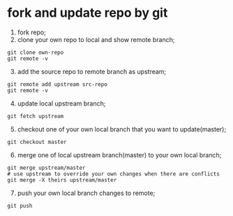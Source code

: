 fork and update repo by git
=======

1. fork repo;
2. clone your own repo to local and show remote branch;
```shell
git clone own-repo
git remote -v
```
3. add the source repo to remote branch as upstream;
```shell
git remote add upstream src-repo
git remote -v
```
4. update local upstream branch;
```shell
git fetch upstream
```
5. checkout one of your own local branch that you want to update(master);
```shell
git checkout master
```
6. merge one of local upstream branch(master) to your own local branch;
```shell
git merge upstream/master
# use upstream to override your own changes when there are conflicts
git merge -X theirs upstream/master
```
7. push your own local branch changes to remote;
```shell
git push
```
